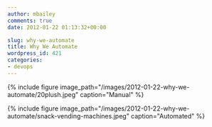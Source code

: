 ```yaml
---
author: mbailey
comments: true
date: 2012-01-22 01:13:32+00:00

slug: why-we-automate
title: Why We Automate
wordpress_id: 421
categories:
- devops
---
```


{% 
  include figure
  image_path="/images/2012-01-22-why-we-automate/20plush.jpeg"
  caption="Manual"
%}

{% 
  include figure
  image_path="/images/2012-01-22-why-we-automate/snack-vending-machines.jpeg"
  caption="Automated"
%}
